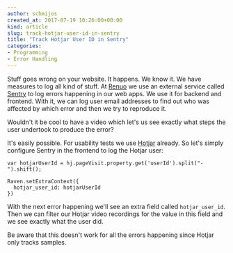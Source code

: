 ```yaml
---
author: schmijos
created_at: 2017-07-19 10:26:00+00:00
kind: article
slug: track-hotjar-user-id-in-sentry
title: "Track Hotjar User ID in Sentry"
categories:
- Programming
- Error Handling
---
```


Stuff goes wrong on your website. It happens. We know it. We have measures to
log all kind of stuff. At [Renuo](https://renuo.ch) we use an external service
called [Sentry](https://sentry.io/) to log errors happening in our web apps.
We use it for backend and frontend. With it, we can log user email addresses
to find out who was affected by which error and then we try to reproduce it.

Wouldn't it be cool to have a video which let's us see exactly what steps the
user undertook to produce the error?

It's easily possible. For usability tests we use
[Hotjar](https://www.hotjar.com/) already. So let's simply configure Sentry
in the frontend to log the Hotjar user:

    var hotjarUserId = hj.pageVisit.property.get('userId').split("-").shift();

    Raven.setExtraContext({
      hotjar_user_id: hotjarUserId
    })

With the next error happening we'll see an extra field called
`hotjar_user_id`. Then we can filter our Hotjar video recordings for the
value in this field and we see exactly what the user did.

Be aware that this doesn't work for all the errors happening since Hotjar
only tracks samples.


